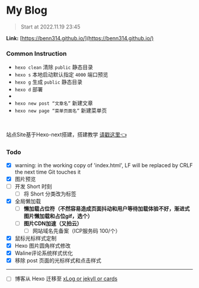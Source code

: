 # My Blog

> Start at 2022.11.19 23:45

**Link:** [https://benn314.github.io/](https://benn314.github.io/)

### Common Instruction

- `hexo clean` 清除 `public` 静态目录
- `hexo s` 本地启动默认指定 `4000` 端口预览
- `hexo g` 生成 `public` 静态目录
- `hexo d` 部署
- 
- `hexo new post “文章名”` 新建文章
- `hexo new page “菜单页面名”` 新建菜单页

<br />

站点Site基于Hexo-next搭建，搭建教学 [请戳这里👈](https://juejin.cn/post/7169115268944560135)


### Todo

- [x] warning: in the working copy of 'index.html', LF will be replaced by CRLF the next time Git touches it
- [x] 图片预览
- [ ] 开发 Short 时刻
  - [ ] 将 Short 分类改为标签
- [x] 全局懒加载
  - [ ] **懒加载占位符（不然容易造成页面抖动和用户等待加载体验不好，渐进式图片懒加载和占位gif，选个）**
  - [ ] **图片CDN加速（又拍云）**
    - [ ] 网站域名先备案（ICP服务码 100/个）
  
- [x] 鼠标光标样式定制
- [x] Hexo 图片圆角样式修改
- [x] Waline评论系统样式优化
- [x] 移除 post 页面的光标样式和点击样式

---

- [ ] 博客从 Hexo 迁移至 <u>xLog or jekyll or cards</u>
